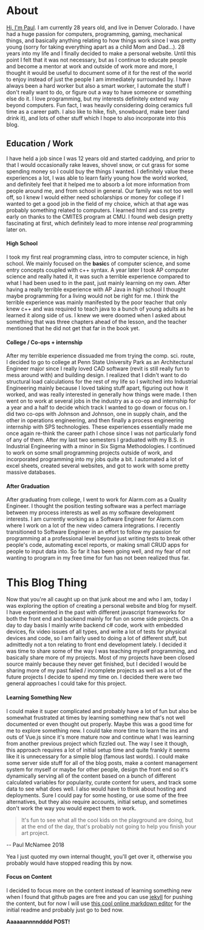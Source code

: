 # About

[Hi, I'm Paul](https://www.youtube.com/watch?v=_Fx6eCGsXMw). I am currently 28 years old, and live in Denver Colorado. I have had a huge passion for computers, programming, gaming, mechanical things, and basically anything relating to how things work since I was pretty young (sorry for taking everything apart as a child Mom and Dad...). 28 years into my life and I finally decided to make a personal website. Until this point I felt that it was not necessary, but as I continue to educate people and become a mentor at work and outside of work more and more, I thought it would be useful to document some of it for the rest of the world to enjoy instead of just the people I am immediately surrounded by. I have always been a hard worker but also a smart worker, I automate the stuff I don't really want to do, or figure out a way to have someone or something else do it. I love programming, but my interests definitely extend way beyond computers. Fun fact, I was heavily considering doing ceramics full time as a career path. I also like to hike, fish, snowboard, make beer (and drink it), and lots of other stuff which I hope to also incorporate into this blog.

## Education / Work
I have held a job since I was 12 years old and started caddying, and prior to that I would occasionally rake leaves, shovel snow, or cut grass for some spending money so I could buy the things I wanted. I definitely value these experiences a lot, I was able to learn fairly young how the world worked, and definitely feel that it helped me to absorb a lot more information from people around me, and from school in general. Our family was not too well off, so I knew I would either need scholarships or money for college if I wanted to get a good job in the field of my choice, which at that age was probably something related to computers. I learned html and css pretty early on thanks to the CMITES program at CMU. I found web design pretty fascinating at first, which definitely lead to more intense *real* programming later on. 

#### High School
I took my first real programming class, intro to computer science, in high school. We mainly focused on the **basic**s of computer science, and some entry concepts coupled with c++ syntax. A year later I took AP computer science and really hated it, it was such a terrible experience compared to what I had been used to in the past, just mainly learning on my own. After having a really terrible experience with AP Java in high school I thought maybe programming for a living would not be right for me. I think the terrible experience was mainly manifested by the poor teacher that only knew c++ and was required to teach java to a bunch of young adults as he learned it along side of us. I knew we were doomed when I asked about something that was three chapters ahead of the lesson, and the teacher mentioned that he did not get that far in the book yet.

#### College / Co-ops + internship
After my terrible experience dissuaded me from trying the comp. sci. route, I decided to go to college at Penn State University Park as an Architectural Engineer major since I really loved CAD software (revit is still really fun to mess around with) and building design. I realized that I didn't want to do structural load calculations for the rest of my life so I switched into Industrial Engineering mainly because I loved taking stuff apart, figuring out how it worked, and was really interested in generally how things were made. I then went on to work at several jobs in the industry as a co-op and internship for a year and a half to decide which track I wanted to go down or focus on. I did two co-ops with Johnson and Johnson, one in supply chain, and the other in operations engineering, and then finally a process engineering internship with SPS technologies. These experiences essentially made me once again re-think the career path I chose since I was not particularly fond of any of them. After my last two semesters I graduated with my B.S. in Industrial Engineering with a minor in Six Sigma Methodologies. I continued to work on some small programming projects outside of work, and incorporated programming into my jobs quite a bit. I automated a lot of excel sheets, created several websites, and got to work with some pretty massive databases.

#### After Graduation
After graduating from college, I went to work for Alarm.com as a Quality Engineer. I thought the position testing software was a perfect marriage between my process interests as well as my software development interests. I am currently working as a Software Engineer for Alarm.com where I work on a lot of the new video camera integrations. I recently transitioned to Software Engineer in an effort to follow my passion for programming at a professional level beyond just writing tests to break other people's code, automating excel reports, or making small CRUD apps for people to input data into. So far it has been going well, and my fear of not wanting to program in my free time for fun has not been realized thus far.


# This Blog Thing
Now that you're all caught up on that junk about me and who I am, today I was exploring the option of creating a personal website and blog for myself. I have experimented in the past with different javascript frameworks for both the front end and backend mainly for fun on some side projects. On a day to day basis I mainly write backend c# code, work with embedded devices, fix video issues of all types, and write a lot of tests for physical devices and code, so I am fairly used to doing a lot of different stuff, but admittedly not a ton relating to front end development lately. I decided it was time to share some of the way I was teaching myself programming, and basically share more of my projects. Most of my projects have been closed source mainly because they never get finished, but I decided I would be sharing more of my past failed / incomplete projects as well as a lot of the future projects I decide to spend my time on. I decided there were two general approaches I could take for this project.

	 
#### Learning Something New
I could make it super complicated and probably have a lot of fun but also be somewhat frustrated at times by learning something new that's not well documented or even thought out properly. Maybe this was a good time for me to explore something new. I could take more time to learn the ins and outs of Vue.js since it's more mature now and continue what I was learning from another previous project which fizzled out. The way I see it though, this approach requires a lot of initial setup time and quite frankly it seems like it is unnecessary for a simple blog (famous last words). I could make some server side stuff for all of the blog posts, make a content management system for myself or maybe for other people, design the front end so it's dynamically serving all of the content based on a bunch of different calculated variables for popularity, curate content for users, and track some data to see what does well. I also would have to think about hosting and deployments. Sure I could pay for some hosting, or use some of the free alternatives, but they also require accounts, initial setup, and sometimes don't work the way you would expect them to work. 

> It's fun to see what all the cool kids on the playground are
> doing, but at the end of the day, that's probably not going to help
> you finish your art project.

-- Paul McNamee 2018

Yea I just quoted my own internal thought, you'll get over it, otherwise you probably would have stopped reading this by now.

#### Focus on Content
I decided to focus more on the content instead of learning something new when I found that github pages are free and you can use [jekyll](https://jekyllrb.com/) for pushing the content, but for now I will use [this cool online markdown editor](stackedit.io) for the initial readme and probably just go to bed now.

**Aaaaaannnndddd POST!**
